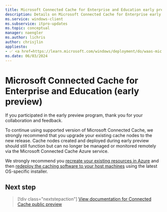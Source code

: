 ```yaml
---
title: Microsoft Connected Cache for Enterprise and Education early preview
description: Details on Microsoft Connected Cache for Enterprise early preview
ms.service: windows-client
ms.subservice: itpro-updates
ms.topic: conceptual
manager: naengler
ms.author: lichris
author: chrisjlin
appliesto: 
- ✅ <a href=https://learn.microsoft.com/windows/deployment/do/waas-microsoft-connected-cache target=_blank>Microsoft Connected Cache for Enterprise</a>	
ms.date: 06/03/2024
---
```



# Microsoft Connected Cache for Enterprise and Education (early preview)

If you participated in the early preview program, thank you for your collaboration and feedback.

To continue using supported version of Microsoft Connected Cache, we strongly recommend that you upgrade your existing cache nodes to the new release. Cache nodes created and deployed during early preview should still function but can no longer be managed or monitored remotely via the Microsoft Connected Cache Azure service.

We strongly recommend you [recreate your existing resources in Azure](mcc-ent-create-resource-and-cache.md) and then [redeploy the caching software to your host machines](mcc-ent-deploy-to-windows.md) using the latest OS-specific installer.


## Next step

> [!div class="nextstepaction"]
> [View documentation for Connected Cache public preview](mcc-ent-edu-overview.md)
